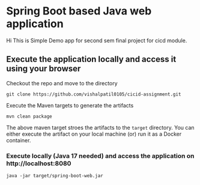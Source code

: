 # Spring Boot based Java web application

Hi This is Simple Demo app for second sem final project for cicd module.

## Execute the application locally and access it using your browser

Checkout the repo and move to the directory

```
git clone https://github.com/vishalpatil0105/cicid-assignment.git
```

Execute the Maven targets to generate the artifacts

```
mvn clean package
```

The above maven target stroes the artifacts to the `target` directory. You can either execute the artifact on your local machine
(or) run it as a Docker container.

### Execute locally (Java 17 needed) and access the application on http://localhost:8080

```
java -jar target/spring-boot-web.jar
```
